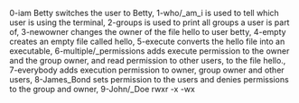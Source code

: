 0-iam Betty switches the user to Betty,
1-who/_am_i is used to tell which user is using the terminal,
2-groups is used to print all groups a user is part of,
3-newowner changes the owner of the file hello to user betty,
4-empty creates an empty file called hello,
5-execute converts the hello file into an executable,
6-multiple/_permissions adds execute permission to the owner and the group owner, and read permission to other users, to the file hello., 7-everybody adds execution permission to owner, group owner and other users, 8-James_Bond sets permission to the users and denies permissions to the group and owner, 9-John/_Doe rwxr -x -wx

